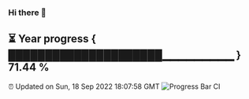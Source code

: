 ### Hi there 👋
⏳ Year progress { █████████████████████▁▁▁▁▁▁▁▁▁ } 71.44 %
---
⏰ Updated on Sun, 18 Sep 2022 18:07:58 GMT
![Progress Bar CI](https://github.com/Moyi321/Moyi321/workflows/Progress%20Bar%20CI/badge.svg)

